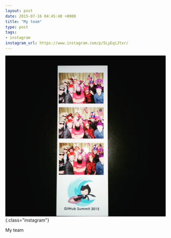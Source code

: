 ```yaml
---
layout: post
date: 2015-07-16 04:45:40 +0000
title: "My team"
type: post
tags:
- instagram
instagram_url: https://www.instagram.com/p/5LyEqiJtxr/
---
```


![Instagram - 5LyEqiJtxr](/img/5LyEqiJtxr.jpg){:class="instagram"}

My team
